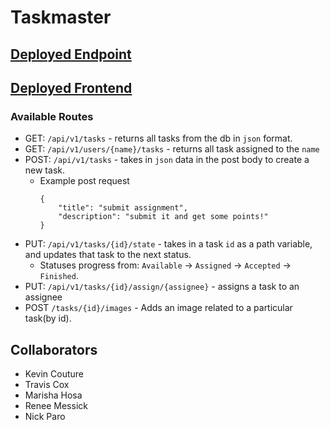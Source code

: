# Taskmaster

## [Deployed Endpoint](http://taskmasterbackend-env.yzch9c73jx.us-west-2.elasticbeanstalk.com/api/v1/tasks)
## [Deployed Frontend]( http://taskmasterrenee.s3-website-us-west-2.amazonaws.com)

### Available Routes
* GET: `/api/v1/tasks` - returns all tasks from the db in `json` format.
* GET: `/api/v1/users/{name}/tasks` - returns all task assigned to the `name`
* POST: `/api/v1/tasks` - takes in `json` data in the post body to create a new task.
    * Example post request
        ```
        {
            "title": "submit assignment",
            "description": "submit it and get some points!"
        }
        ```
* PUT: `/api/v1/tasks/{id}/state` - takes in a task `id` as a path variable, and updates that task to the next status.
    * Statuses progress from:  `Available` -> `Assigned` -> `Accepted` -> `Finished`.
* PUT: `/api/v1/tasks/{id}/assign/{assignee}` - assigns a task to an assignee
* POST `/tasks/{id}/images` - Adds an image related to a particular task(by id).

## Collaborators
* Kevin Couture
* Travis Cox
* Marisha Hosa
* Renee Messick
* Nick Paro

